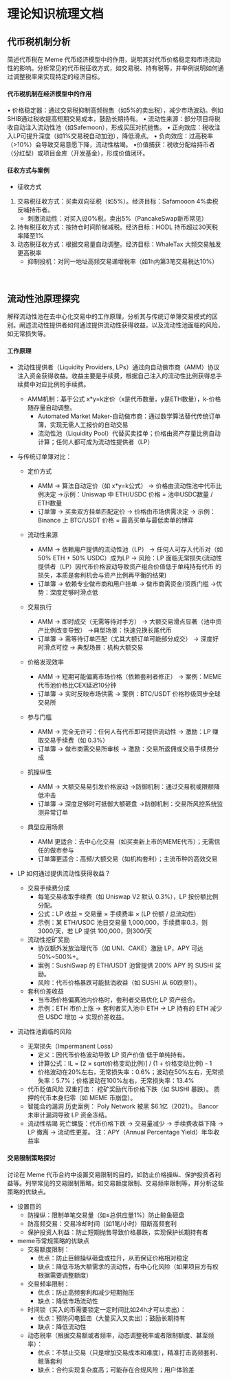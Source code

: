 # 理论知识梳理文档

## 代币税机制分析​​
简述代币税在 Meme 代币经济模型中的作用，说明其对代币价格稳定和市场流动性的影响。分析常见的代币税征收方式，如交易税、持有税等，并举例说明如何通过调整税率来实现特定的经济目标。
​​
#### 代币税机制在经济模型中的作用​​
• 价格稳定器​​：通过交易税抑制高频抛售（如5%的卖出税），减少市场波动。例如SHIB通过税收提高短期交易成本，鼓励长期持有。
• 流动性来源​​：部分项目将税收自动注入流动性池（如Safemoon），形成买压对抗抛售。
    • ​​正向效应​​：税收注入LP可提升深度（如1%交易税自动加池），降低滑点。
    • 负向效应​​：过高税率（>10%）会导致交易意愿下降，流动性枯竭。
• ​​价值捕获​​：税收分配给持币者（分红型）或项目金库（开发基金），形成价值闭环。

#### 征收方式与案例​​
* 征收方式
1. 交易税征收方式​​：买卖双向征税（如5%）。经济目标：Safamooon 4%卖税反哺持币者。
    * ​​刺激流动性​​：对买入设0%税，卖出5%（PancakeSwap新币常见）
2. 持有税征收方式​​：按持仓时间阶梯减税。经济目标：HODL 持币超过30天税率降至1%
3. 动态税征收方式：根据交易量自动调整。经济目标：WhaleTax 大频交易触发更高税率
    * ​​抑制投机​​：对同一地址高频交易递增税率（如1h内第3笔交易税达10%）

​​
## 流动性池原理探究​​
解释流动性池在去中心化交易中的工作原理，分析其与传统订单簿交易模式的区别。阐述流动性提供者如何通过提供流动性获得收益，以及流动性池面临的风险，如无常损失等。
​​
#### 工作原理​​
* 流动性提供者（Liquidity Providers, LPs）通过向自动做市商（AMM）协议注入资金获得收益。收益主要是手续费，根据自己注入的流动性比例获得总手续费中对应比例的手续费。
    * ​AMM机制​​：基于公式 x*y=k定价（x是代币数量，y是ETH数量），k-价格随存量自动调整。
        * Automated Market Maker-自动做市商：通过数学算法替代传统订单簿，实现无需人工报价的自动交易
        * 流动性池（Liquidity Pool）代替买卖挂单；价格由资产存量比例自动计算；任何人都可成为流动性提供者（LP）
* 与传统订单簿对比​​：
    * 定价方式​​
        * ​AMM​​
            → 算法自动定价（如 x*y=k公式）
            → 价格由流动性池中代币比例决定
            → ​​示例​​：Uniswap 中 ETH/USDC 价格 = 池中USDC数量 / ETH数量
        * ​订单簿​​
            → 买卖双方挂单匹配定价
            → 价格由市场供需决定
            → ​​示例​​：Binance 上 BTC/USDT 价格 = 最高买单与最低卖单的博弈
    * 流动性来源​​
        * AMM​​
            → 依赖用户提供的流动性池（LP）
            → 任何人可存入代币对（如 50% ETH + 50% USDC）成为LP
            → ​​风险​​：LP 面临无常损失(流动性提供者（LP）因代币价格波动导致资产组合价值 ​​低于单纯持有代币​​ 的损失，本质是套利机会与资产比例再平衡的结果)
        * ​订单簿​​
            → 依赖专业做市商和用户挂单
            → 做市商需资金/资质门槛
            → ​​优势​​：深度足够时滑点低
    * 交易执行​​
        * ​​AMM​​
            → 即时成交（无需等待对手方）
            → 大额交易滑点显著（池中资产比例改变导致）
            → ​​典型场景​​：快速兑换长尾代币
        * ​订单簿​​
            → 需等待订单匹配（尤其大额订单可能部分成交）
            → 深度好时滑点可控
            → ​​典型场景​​：机构大额交易

    * 价格发现效率​​
        * AMM​​
            → 短期可能偏离市场价格（依赖套利者修正）
            → ​​案例​​：MEME 代币池价格比CEX延迟10分钟
        * 订单簿​​
            → 实时反映市场供需
            → ​​案例​​：BTC/USDT 价格秒级同步全球交易所
    * 参与门槛​​
        * ​AMM​​
            → 完全无许可：任何人有代币即可提供流动性
            → ​​激励​​：LP 赚取交易手续费（如 0.3%）
        * ​​订单簿​​
            → 做市商需交易所审核
            → ​​激励​​：交易所返佣或交易手续费分成
    * 抗操纵性​​
        * ​AMM​​
            → 大额交易易引发价格波动
            → ​​防御机制​​：通过交易税或限额降低冲击
        * ​订单簿​​
            → 深度足够时可抵御大额砸盘
            → ​​防御机制​​：交易所风控系统监测异常订单
    * 典型应用场景​​
        * ​AMM 更适合​​：去中心化交易（如买卖新上市的MEME代币）；无需信任的做市参与
        * 订单簿更适合​​：高频/大额交易（如机构套利）；主流币种的高效交易


* LP 如何通过提供流动性获得收益？​​
    * 交易手续费分成​​
        * 每笔交易收取手续费（如 Uniswap V2 默认 0.3%），LP 按份额比例分配。
        * 公式​​：LP 收益 = 交易量 × 手续费率 × (LP 份额 / 总流动性)
        * ​示例​​：某 ETH/USDC 池日交易量 1,000,000，手续费率0.3，则3000/天​，若 LP 提供 100,000，则300/天​
    * ​流动性挖矿奖励​​
        * 协议额外发放治理代币（如 UNI、CAKE）激励 LP，APY 可达 ​​50%~500%+​​。
        * 案例​​：SushiSwap 的 ETH/USDT 池曾提供 ​​200% APY​​ 的 SUSHI 奖励。
        * 风险​​：代币价格暴跌可能抵消收益（如 SUSHI 从 60跌至1）。
    * 套利价差收益​​
        * 当市场价格偏离池内价格时，套利者交易优化 LP 资产组合。
        * ​​示例​​：ETH 市价上涨 → 套利者买入池中 ETH → LP 持有的 ETH 减少但 USDC 增加 → 实现价差收益。
* 流动性池面临的风险​​
    * 无常损失（Impermanent Loss）​​
        * ​​定义​​：因代币价格波动导致 LP 资产价值 ​​低于单纯持有​​。
        * ​计算公式​​：IL = [2 × sqrt(价格变动比例)] / (1 + 价格变动比例) - 1
        * 价格波动在20%左右，无常损失率：0.6%；波动在50%左右，无常损失率：5.7%；价格波动在100%左右，无常损失率：13.4%
    * 代币贬值风险​​
        ​​双重打击​​：
            挖矿奖励代币价格下跌（如 SUSHI 暴跌）。
            质押的代币本身归零（如 MEME 币崩盘）。
    * 智能合约漏洞​​
        ​​历史案例​​：
            Poly Network 被黑 ​​$6.1亿​​（2021）。
            Bancor 未审计漏洞导致 LP 资金冻结。
    * 流动性枯竭​​
        死亡螺旋​​：代币价格下跌 → 交易量减少 → 手续费收益下降 → LP 撤离 → 流动性更差。
注：​​APY（Annual Percentage Yield）​年华收益率

#### 交易限制策略探讨​​
讨论在 Meme 代币合约中设置交易限制的目的，如防止价格操纵、保护投资者利益等。列举常见的交易限制策略，如交易额度限制、交易频率限制等，并分析这些策略的优缺点。

* 设置目的​​
    * ​防操纵​​：限制单笔交易量（如≤总供应量1%）防止鲸鱼砸盘
    * ​​防高频交易：交易冷却时间（如1笔/小时）阻断高频套利
    * 保护投资人利益：防止短期抛售导致价格暴跌，实现保护长期持有者
* ​meme币常规策略的优缺点
    * 交易额度限制：
        * 优点：防止巨鲸操纵砸盘或拉升，从而保证价格相对稳定
        * 缺点：降低市场大额需求的流动性，有中心化风险（如果项目方有权根据需要调整额度）
    * 交易频率限制：
        * 优点：防止高频套利和减少短期抛压
        * 缺点：降低市场流动性
    * 时间锁（买入的币需要锁定一定时间比如24h才可以卖出）：
        * 优点：预防闪电狙击（大量买入又卖出）；鼓励长期持有
        * 缺点：降低流动性
    * 动态税率（根据交易额或者频率，动态调整税率或者限制额度、甚至频率）：
        * 优点：不禁止交易（只是增加交易成本和难度），精准打击高频套利、鲸落套利
        * 缺点：合约实现复杂度高；可能存在合规风险；用户体验差